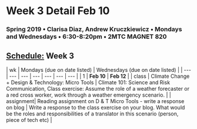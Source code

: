 # Week 3 Detail Feb 10

### Spring 2019 • Clarisa Diaz, Andrew Kruczkiewicz • Mondays and Wednesdays • 6:30-8:20pm • 2MTC MAGNET 820

## [Schedule:](./) Week 3

| wk | Mondays \(due on date listed\) | Wednesdays \(due on date listed\) |
| --- | --- | --- | --- | --- | --- | --- |
| 1 | **Feb 10** | **Feb 12** |
| class | Climate Change + Design & Technology: Micro Tools |  Climate 101: Science and Risk Communication, Class exercise: Assume the role of a weather forecaster or a red cross worker, work through a weather emergency scenario.  |
| assignment| Reading assignment on D & T Micro Tools - write a response on blog  | Write a response to the class exercise on your blog. What would be the roles and responsibilities of a translator in this scenario (person, piece of tech etc) |
